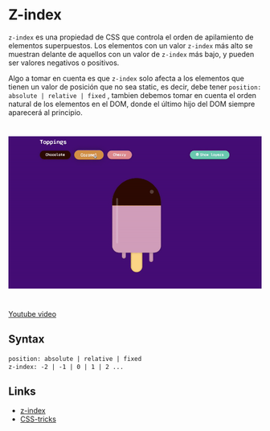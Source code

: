 # Z-index

`z-index` es una propiedad de CSS que controla el orden de apilamiento de elementos superpuestos.
Los elementos con un valor `z-index` más alto se muestran delante de aquellos con un valor de `z-index` más bajo, y pueden ser valores negativos o positivos.

Algo a tomar en cuenta es que `z-index` solo afecta a los elementos que tienen un valor de posición que no sea static, es decir, debe tener `position: absolute | relative | fixed` , tambien debemos tomar en cuenta el orden natural de los elementos en el DOM, donde el último hijo del DOM siempre aparecerá al principio.

#

![](demo/z-index.gif)

#

[Youtube video](https://www.youtube.com/watch?v=zSKfdFtjSro&t=3s)

## Syntax

```
position: absolute | relative | fixed
z-index: -2 | -1 | 0 | 1 | 2 ...
```

## Links

- [z-index](https://developer.mozilla.org/en-US/docs/Web/CSS/z-index)
- [CSS-tricks](https://css-tricks.com/almanac/properties/z/z-index/)
